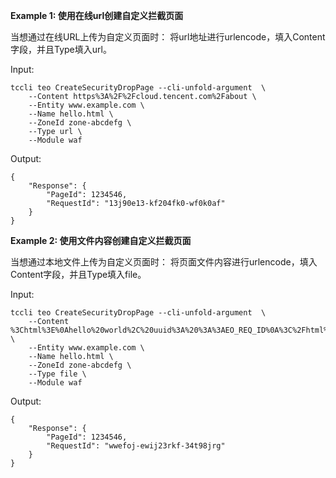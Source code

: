 **Example 1: 使用在线url创建自定义拦截页面**

当想通过在线URL上传为自定义页面时：
将url地址进行urlencode，填入Content字段，并且Type填入url。

Input: 

```
tccli teo CreateSecurityDropPage --cli-unfold-argument  \
    --Content https%3A%2F%2Fcloud.tencent.com%2Fabout \
    --Entity www.example.com \
    --Name hello.html \
    --ZoneId zone-abcdefg \
    --Type url \
    --Module waf
```

Output: 
```
{
    "Response": {
        "PageId": 1234546,
        "RequestId": "13j90e13-kf204fk0-wf0k0af"
    }
}
```

**Example 2: 使用文件内容创建自定义拦截页面**

当想通过本地文件上传为自定义页面时：
将页面文件内容进行urlencode，填入Content字段，并且Type填入file。

Input: 

```
tccli teo CreateSecurityDropPage --cli-unfold-argument  \
    --Content %3Chtml%3E%0Ahello%20world%2C%20uuid%3A%20%3A%3AEO_REQ_ID%0A%3C%2Fhtml%3E \
    --Entity www.example.com \
    --Name hello.html \
    --ZoneId zone-abcdefg \
    --Type file \
    --Module waf
```

Output: 
```
{
    "Response": {
        "PageId": 1234546,
        "RequestId": "wwefoj-ewij23rkf-34t98jrg"
    }
}
```

